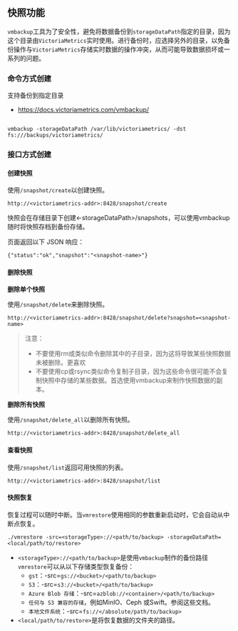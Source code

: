 ## 快照功能

`vmbackup`工具为了安全性，避免将数据备份到`storageDataPath`指定的目录，因为这个目录由`VictoriaMetrics`实时使用。进行备份时，应选择另外的目录，以免备份操作与`VictoriaMetrics`存储实时数据的操作冲突，从而可能导致数据损坏或一系列的问题。

### 命令方式创建

支持备份到指定目录

- https://docs.victoriametrics.com/vmbackup/

``` 

vmbackup -storageDataPath /var/lib/victoriametrics/ -dst fs:///backups/victoriametrics/

```

### 接口方式创建

#### 创建快照

使用`/snapshot/create`以创建快照。

```
http://<victoriametrics-addr>:8428/snapshot/create

```

快照会在存储目录下创建<-storageDataPath>/snapshots，可以使用vmbackup随时将快照存档到备份存储。


页面返回以下 JSON 响应：

```
{"status":"ok","snapshot":"<snapshot-name>"}

```

#### 删除快照

**删除单个快照**

使用`/snapshot/delete`来删除快照。

```
http://<victoriametrics-addr>:8428/snapshot/delete?snapshot=<snapshot-name>
```

>注意：
> - 不要使用rm或类似命令删除其中的子目录，因为这将导致某些快照数据未被删除。更喜欢
> - 不要使用cp或rsync类似命令复制子目录，因为这些命令很可能不会复制快照中存储的某些数据。首选使用vmbackup来制作快照数据的副本。


**删除所有快照**


使用`/snapshot/delete_all`以删除所有快照。

``` 
http://<victoriametrics-addr>:8428/snapshot/delete_all

```
#### 查看快照
使用`/snapshot/list`返回可用快照的列表。
```
http://<victoriametrics-addr>:8428/snapshot/list
```
#### 快照恢复
恢复过程可以随时中断。当`vmrestore`使用相同的参数重新启动时，它会自动从中断点恢复。

``` 
./vmrestore -src=<storageType>://<path/to/backup> -storageDataPath=<local/path/to/restore>
```

- `<storageType>://<path/to/backup>`是使用`vmbackup`制作的备份路径`vmrestore`可以从以下存储类型恢复备份：
    - `gst`：-src=`gs://<bucket>/<path/to/backup>`
    - `S3`：-src=`s3://<bucket>/<path/to/backup>`
    - `Azure Blob 存储`：-src=`azblob://<container>/<path/to/backup>`
    - `任何与 S3 兼容的存储`，例如MinIO、Ceph 或Swift。参阅这些文档。
    - `本地文件系统`：-src=`fs://</absolute/path/to/backup>`
- `<local/path/to/restore>`是将恢复数据的文件夹的路径。
